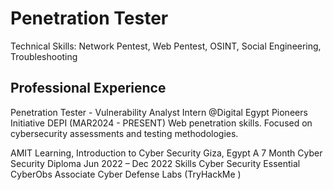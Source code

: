 # Penetration Tester
Technical Skills: Network Pentest, Web Pentest, OSINT, Social Engineering, Troubleshooting

## Professional Experience
Penetration Tester - Vulnerability Analyst Intern @Digital Egypt Pioneers Initiative DEPI (MAR2024 - PRESENT)
Web penetration skills.
Focused on cybersecurity assessments and testing methodologies.

AMIT Learning, Introduction to Cyber Security Giza, Egypt A 7 Month Cyber Security Diploma Jun 2022 – Dec 2022 Skills
Cyber Security Essential
CyberObs Associate
Cyber Defense Labs (TryHackMe )
